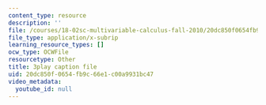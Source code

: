 ```yaml
---
content_type: resource
description: ''
file: /courses/18-02sc-multivariable-calculus-fall-2010/20dc850f0654fb9c66e1c00a9931bc47_u9YrIxLZJ6s.srt
file_type: application/x-subrip
learning_resource_types: []
ocw_type: OCWFile
resourcetype: Other
title: 3play caption file
uid: 20dc850f-0654-fb9c-66e1-c00a9931bc47
video_metadata:
  youtube_id: null
---
```

